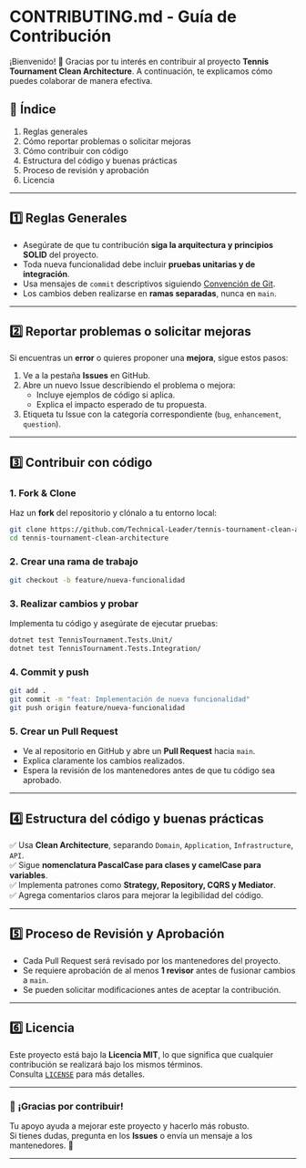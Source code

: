 # **CONTRIBUTING.md - Guía de Contribución**

¡Bienvenido! 🚀 Gracias por tu interés en contribuir al proyecto **Tennis Tournament Clean Architecture**. A continuación, te explicamos cómo puedes colaborar de manera efectiva.

## **📌 Índice**
1. Reglas generales  
2. Cómo reportar problemas o solicitar mejoras  
3. Cómo contribuir con código  
4. Estructura del código y buenas prácticas  
5. Proceso de revisión y aprobación  
6. Licencia  

---

## **1️⃣ Reglas Generales**
- Asegúrate de que tu contribución **siga la arquitectura y principios SOLID** del proyecto.  
- Toda nueva funcionalidad debe incluir **pruebas unitarias y de integración**.  
- Usa mensajes de `commit` descriptivos siguiendo [Convención de Git](https://www.conventionalcommits.org/).  
- Los cambios deben realizarse en **ramas separadas**, nunca en `main`.  

---

## **2️⃣ Reportar problemas o solicitar mejoras**
Si encuentras un **error** o quieres proponer una **mejora**, sigue estos pasos:
1. Ve a la pestaña **Issues** en GitHub.
2. Abre un nuevo Issue describiendo el problema o mejora:
   - Incluye ejemplos de código si aplica.
   - Explica el impacto esperado de tu propuesta.
3. Etiqueta tu Issue con la categoría correspondiente (`bug`, `enhancement`, `question`).  

---

## **3️⃣ Contribuir con código**
### **1. Fork & Clone**
Haz un **fork** del repositorio y clónalo a tu entorno local:
```sh
git clone https://github.com/Technical-Leader/tennis-tournament-clean-architecture.git
cd tennis-tournament-clean-architecture
```
### **2. Crear una rama de trabajo**
```sh
git checkout -b feature/nueva-funcionalidad
```
### **3. Realizar cambios y probar**
Implementa tu código y asegúrate de ejecutar pruebas:
```sh
dotnet test TennisTournament.Tests.Unit/
dotnet test TennisTournament.Tests.Integration/
```
### **4. Commit y push**
```sh
git add .
git commit -m "feat: Implementación de nueva funcionalidad"
git push origin feature/nueva-funcionalidad
```
### **5. Crear un Pull Request**
- Ve al repositorio en GitHub y abre un **Pull Request** hacia `main`.  
- Explica claramente los cambios realizados.  
- Espera la revisión de los mantenedores antes de que tu código sea aprobado.  

---

## **4️⃣ Estructura del código y buenas prácticas**
✅ Usa **Clean Architecture**, separando `Domain`, `Application`, `Infrastructure`, `API`.  
✅ Sigue **nomenclatura PascalCase para clases y camelCase para variables**.  
✅ Implementa patrones como **Strategy, Repository, CQRS y Mediator**.  
✅ Agrega comentarios claros para mejorar la legibilidad del código.  

---

## **5️⃣ Proceso de Revisión y Aprobación**
- Cada Pull Request será revisado por los mantenedores del proyecto.  
- Se requiere aprobación de al menos **1 revisor** antes de fusionar cambios a `main`.  
- Se pueden solicitar modificaciones antes de aceptar la contribución.  

---

## **6️⃣ Licencia**
Este proyecto está bajo la **Licencia MIT**, lo que significa que cualquier contribución se realizará bajo los mismos términos.  
Consulta [`LICENSE`](./LICENSE) para más detalles.  

---

### 🎾 **¡Gracias por contribuir!**
Tu apoyo ayuda a mejorar este proyecto y hacerlo más robusto.  
Si tienes dudas, pregunta en los **Issues** o envía un mensaje a los mantenedores. 🚀  

---
